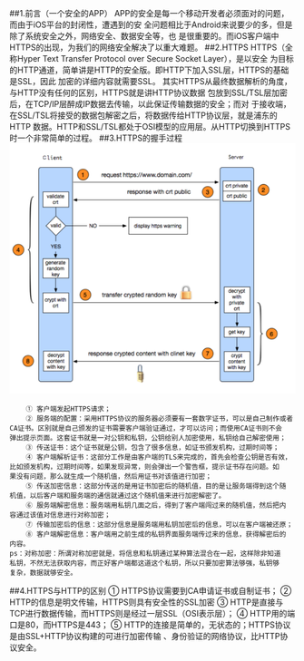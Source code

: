 ##1.前言（一个安全的APP）
        APP的安全是每一个移动开发者必须面对的问题，而由于iOS平台的封闭性，遭遇到的安
    全问题相比于Android来说要少的多，但是除了系统安全之外，网络安全、数据安全等，也
    是很重要的。而iOS客户端中HTTPS的出现，为我们的网络安全解决了以重大难题。
##2.HTTPS
        HTTPS（全称Hyper Text Transfer Protocol over Secure Socket Layer），是以安全
    为目标的HTTP通道，简单讲是HTTP的安全版。即HTTP下加入SSL层，HTTPS的基础是SSL，因此
    加密的详细内容就需要SSL。
        其实HTTPS从最终数据解析的角度，与HTTP没有任何的区别，HTTPS就是讲HTTP协议数据
    包放到SSL/TSL层加密后，在TCP/IP层醉成IP数据去传输，以此保证传输数据的安全；而对
    于接收端，在SSL/TSL将接受的数据包解密之后，将数据传给HTTP协议层，就是浦东的HTTP
    数据。HTTP和SSL/TSL都处于OSI模型的应用层。从HTTP切换到HTTPS时一个非常简单的过程。
##3.HTTPS的握手过程
![HTTPS的握手过程](https.png)

        ① 客户端发起HTTPS请求；
        ② 服务端的配置：采用HTTPS协议的服务器必须要有一套数字证书，可以是自己制作或者
    CA证书。区别就是自己颁发的证书需要客户端验证通过，才可以访问；而使用CA证书则不会
    弹出提示页面。这套证书就是一对公钥和私钥，公钥给别人加密使用，私钥给自己解密使用；
        ③ 传送证书：这个证书就是公钥，包含了很多信息，如证书颁发机构，过期时间等；
        ④ 客户端解析证书：这部分工作是由客户端的TLS来完成的，首先会检查公钥是否有效，
    比如颁发机构，过期时间等，如果发现异常，则会弹出一个警告框，提示证书存在问题。如
    果没有问题，那么就生成一个随机值，然后用证书对该值进行加密；
        ⑤ 传送加密信息：这部分传送的是用证书加密后的随机值，目的是让服务端得到这个随
    机值，以后客户端和服务端的通信就通过这个随机值来进行加密解密了。
        ⑥ 服务端解密信息：服务端用私钥几面之后，得到了客户端闯过来的随机值，然后把内
    容通过该值对信息进行对称加密；
        ⑦ 传输加密后的信息：这部分信息是服务端用私钥加密后的信息，可以在客户端被还原；
        ⑧ 客户端解密信息：客户端用之前生成的私钥界面服务端传过来的信息，获得解密后的
    内容。
    ps：对称加密：所谓对称加密就是，将信息和私钥通过某种算法混合在一起，这样除非知道
    私钥，不然无法获取内容，而正好客户端都这道这个私钥，所以只要加密算法够强，私钥够
    复杂，数据就够安全。
##4.HTTPS与HTTP的区别
        ① HTTPS协议需要到CA申请证书或自制证书；
        ② HTTP的信息是明文传输，HTTPS则具有安全性的SSL加密
        ③ HTTP是直接与TCP进行数据传输，而HTTPS则是经过一层SSL（OSI表示层）；
        ④ HTTP用的端口是80，而HTTPS是443；
        ⑤ HTTP的连接是简单的，无状态的；HTTPS协议是由SSL+HTTP协议构建的可进行加密传输
    、身份验证的网络协议，比HTTP协议安全。
 
        
    
